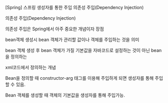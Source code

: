 [Spring] 스프링 생성자를 통한 주입 의존성 주입(Dependency Injection)

의존성 주입(Dependency Injection)

 

의존성 주입은 Spring에서 아주 중요한 개념이자 장점

bean객체 생성시 bean 객체가 관리할 값이나 객체를 주입하는 것을 의미

bean 객체 생성 후 bean 객체가 가질 기본값을 자바코드로 설정하는 것이 아닌 bean을 정의하는

xml코드에서 정의하는 개념

 

Bean을 정의할 때 constructor-arg 태그를 이용해 주입하게 되면 생성자를 통해 주입할 수 있음.

Bean 객체를 생성할 때 객체의 기본값을 생성자를 통해 주입가능.